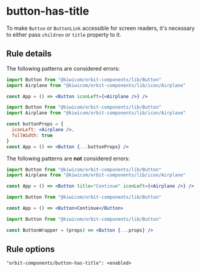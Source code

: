 # button-has-title

To make `Button` or `ButtonLink` accessible for screen readers, it's necessary to either pass `children` or `title` property to it.

## Rule details

The following patterns are considered errors:

```jsx
import Button from "@kiwicom/orbit-components/lib/Button"
import Airplane from "@kiwicom/orbit-components/lib/icon/Airplane"

const App = () => <Button iconLeft={<Airplane />} />
```

```jsx
import Button from "@kiwicom/orbit-components/lib/Button"
import Airplane from "@kiwicom/orbit-components/lib/icon/Airplane"

const buttonProps = {
  iconLeft: <Airplane />,
  fullWidth: true
}
const App = () => <Button {...buttonProps} />
```

The following patterns are **not** considered errors:

```jsx
import Button from "@kiwicom/orbit-components/lib/Button"
import Airplane from "@kiwicom/orbit-components/lib/icon/Airplane"

const App = () => <Button title="Continue" iconLeft={<Airplane />} />
```

```jsx
import Button from "@kiwicom/orbit-components/lib/Button"

const App = () => <Button>Continue</Button>
```

```jsx
import Button from "@kiwicom/orbit-components/lib/Button"

const ButtonWrapper = (props) => <Button {...props} />
```

## Rule options

```
"orbit-components/button-has-title": <enabled>
```
